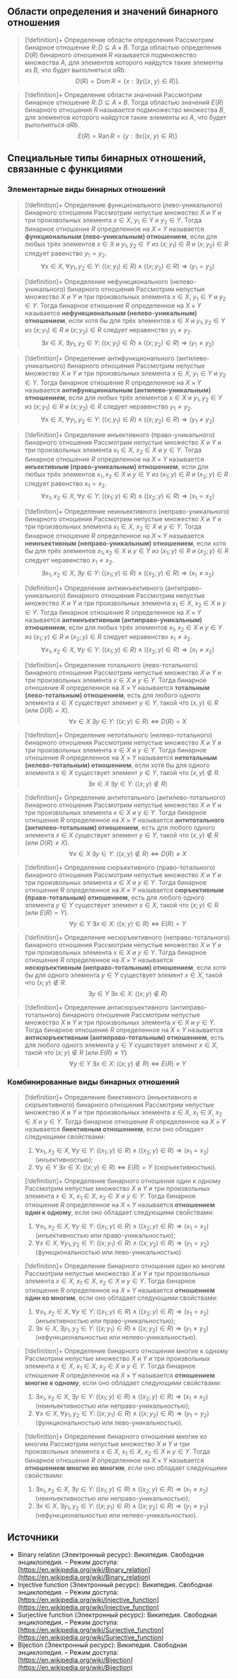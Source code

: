 ## Области определения и значений бинарного отношения
> [!definition]+ Определение области определения
> Рассмотрим бинарное отношение $R\colon D\subseteq A\times B$. Тогда областью определения $D(R)$ бинарного отношения $R$ называется подмножество множества $A$, для элементов которого найдутся такие элементы из $B$, что будет выполняться $aRb$.
> $$D(R) = \mathrm{Dom}\,R=\{x: \exists y((x,\;y)\in R)\}.$$

> [!definition]+ Определение области значений
> Рассмотрим бинарное отношение $R\colon D\subseteq A\times B$. Тогда областью значений $E(R)$ бинарного отношения $R$ называется подмножество множества $B$, для элементов которого найдутся такие элементы из $A$, что будет выполняться $aRb$.
> $$E(R) = \mathrm{Ran}\,R=\{y: \exists x((x,\;y)\in R)\}$$

## Специальные типы бинарных отношений, связанные с функциями 
### Элементарные виды бинарных отношений
> [!definition]+ Определение функционального (лево-уникального) бинарного отношения
> Рассмотрим непустые множество $X$ и $Y$ и три произвольных элемента $x \in X$, $y_1 \in Y$ и $y_2 \in Y$. Тогда бинарное отношение $R$ определенное на $X \times Y$ называется **функциональным (лево-уникальным) отношением**, если для любых трёх элементов $x \in X$ и $y_1,y_2 \in Y$ из $(x;y_1) \in R$ и $(x;y_2) \in R$ следует равенство $y_1 = y_2$. 
> $$\forall x \in X, \; \forall y_1, y_2 \in Y: \; \big((x;y_1) \in R\big) \land \big((x;y_2) \in R\big) \Rightarrow \big(y_1=y_2\big)$$

> [!definition]+ Определение нефункционального (нелево-уникального) бинарного отношения
> Рассмотрим непустые множество $X$ и $Y$ и три произвольных элемента $x \in X$, $y_1 \in Y$ и $y_2 \in Y$. Тогда бинарное отношение $R$ определенное на $X \times Y$ называется **нефункциональным (нелево-уникальным) отношением**, если хотя бы для трёх элементов $x \in X$ и $y_1,y_2 \in Y$ из $(x;y_1) \in R$ и $(x;y_2) \in R$ следует неравенство $y_1 \not= y_2$. 
> $$\exists x \in X, \; \exists y_1, y_2 \in Y: \; \big((x;y_1) \in R\big) \land \big((x;y_2) \in R\big) \Rightarrow \big(y_1\not=y_2\big)$$

> [!definition]+ Определение антифункционального (антилево-уникального) бинарного отношения
> Рассмотрим непустые множество $X$ и $Y$ и три произвольных элемента $x \in X$, $y_1 \in Y$ и $y_2 \in Y$. Тогда бинарное отношение $R$ определенное на $X \times Y$ называется **антифункциональным (антилево-уникальным) отношением**, если для любых трёх элементов $x \in X$ и $y_1,y_2 \in Y$ из $(x;y_1) \in R$ и $(x;y_2) \in R$ следует неравенство $y_1 \not= y_2$. 
> $$\forall x \in X, \; \forall y_1, y_2 \in Y: \; \big((x;y_1) \in R\big) \land \big((x;y_2) \in R\big) \Rightarrow \big(y_1\not=y_2\big)$$

> [!definition]+ Определение инъективного (право-уникального) бинарного отношения
> Рассмотрим непустые множество $X$ и $Y$ и три произвольных элемента $x_1 \in X$, $x_2 \in X$ и $y \in Y$. Тогда бинарное отношение $R$ определенное на $X \times Y$ называется **инъективным (право-уникальным) отношением**, если для любых трёх элементов $x_1,x_2 \in X$ и $y \in Y$ из $(x_1;y) \in R$ и $(x_2;y) \in R$ следует равенство $x_1=x_2$.
> $$\forall x_1,x_2 \in X, \; \forall y \in Y: \; \big((x_1;y) \in R\big) \land \big((x_2;y) \in R\big) \Rightarrow \big(x_1=x_2\big)$$

> [!definition]+ Определение неинъективного (неправо-уникального) бинарного отношения
> Рассмотрим непустые множество $X$ и $Y$ и три произвольных элемента $x_1 \in X$, $x_2 \in X$ и $y \in Y$. Тогда бинарное отношение $R$ определенное на $X \times Y$ называется **неинъективным (неправо-уникальным) отношением**, если хотя бы для трёх элементов $x_1,x_2 \in X$ и $y \in Y$ из $(x_1;y) \in R$ и $(x_2;y) \in R$ следует неравенство $x_1\not=x_2$.
> $$\exists x_1,x_2 \in X, \; \exists y \in Y: \; \big((x_1;y) \in R\big) \land \big((x_2;y) \in R\big) \Rightarrow \big(x_1\not=x_2\big)$$

> [!definition]+ Определение антиинъективного (антиправо-уникального) бинарного отношения
> Рассмотрим непустые множество $X$ и $Y$ и три произвольных элемента $x_1 \in X$, $x_2 \in X$ и $y \in Y$. Тогда бинарное отношение $R$ определенное на $X \times Y$ называется **антиинъективным (антиправо-уникальным) отношением**, если для любых трёх элементов $x_1,x_2 \in X$ и $y \in Y$ из $(x_1;y) \in R$ и $(x_2;y) \in R$ следует неравенство $x_1\not=x_2$.
> $$\forall x_1,x_2 \in X, \; \forall y \in Y: \; \big((x_1;y) \in R\big) \land \big((x_2;y) \in R\big) \Rightarrow \big(x_1\not=x_2\big)$$

> [!definition]+ Определение тотального (лево-тотального) бинарного отношения
> Рассмотрим непустые множество $X$ и $Y$ и три произвольных элемента $x \in X$ и $y \in Y$. Тогда бинарное отношение $R$ определенное на $X \times Y$ называется **тотальным (лево-тотальным) отношением**, есть для любого одного элемента $x \in X$ существует элемент $y \in Y$, такой что $(x,y)\in R$ (или $D(R)=X$).
> $$\forall x \in X \; \exists y \in Y: \; \big((x;y) \in R\big) \Leftrightarrow D(R) = X$$

> [!definition]+ Определение нетотального (нелево-тотального) бинарного отношения
> Рассмотрим непустые множество $X$ и $Y$ и три произвольных элемента $x \in X$ и $y \in Y$. Тогда бинарное отношение $R$ определенное на $X \times Y$ называется **нетотальным (нелево-тотальным) отношением**, если хотя бы для одного элемента $x \in X$ существует элемент $y \in Y$, такой что $(x,y)\not\in R$.
> $$\exists x \in X \; \exists y \in Y: \; \big((x;y) \not\in R\big)$$

> [!definition]+ Определение антитотального (антилево-тотального) бинарного отношения
> Рассмотрим непустые множество $X$ и $Y$ и три произвольных элемента $x \in X$ и $y \in Y$. Тогда бинарное отношение $R$ определенное на $X \times Y$ называется **антитотального (антилево-тотальным) отношением**, есть для любого одного элемента $x \in X$ существует элемент $y \in Y$, такой что $(x,y)\not\in R$ (или $D(R)\not=X$).
> $$\forall x \in X \; \exists y \in Y: \; \big((x;y) \not\in R\big) \Leftrightarrow D(R) \not= X$$

> [!definition]+ Определение сюръективного (право-тотального) бинарного отношения
> Рассмотрим непустые множество $X$ и $Y$ и три произвольных элемента $x \in X$ и $y \in Y$. Тогда бинарное отношение $R$ определенное на $X \times Y$ называется **сюръективным (право-тотальным) отношением**, есть для любого одного элемента $y \in Y$ существует элемент $x \in X$, такой что $(x;y) \in R$ (или $E(R) = Y$).
> $$\forall y \in Y \; \exists x \in X: \; \big((x;y) \in R\big) \Leftrightarrow E(R) = Y$$

> [!definition]+ Определение несюръективного (неправо-тотального) бинарного отношения
> Рассмотрим непустые множество $X$ и $Y$ и три произвольных элемента $x \in X$ и $y \in Y$. Тогда бинарное отношение $R$ определенное на $X \times Y$ называется **несюръективным (неправо-тотальным) отношением**, если хотя бы для одного элемента $y \in Y$ существует элемент $x \in X$, такой что $(x;y) \not\in R$.
> $$\exists y \in Y \; \exists x \in X: \; \big((x;y) \not\in R\big)$$

> [!definition]+ Определение антисюръективного (антиправо-тотального) бинарного отношения
> Рассмотрим непустые множество $X$ и $Y$ и три произвольных элемента $x \in X$ и $y \in Y$. Тогда бинарное отношение $R$ определенное на $X \times Y$ называется **антисюръективным (антиправо-тотальным) отношением**, есть для любого одного элемента $y \in Y$ существует элемент $x \in X$, такой что $(x;y) \not\in R$ (или $E(R) \not= Y$).
> $$\forall y \in Y \; \exists x \in X: \; \big((x;y) \not\in R\big) \Leftrightarrow E(R) \not= Y$$

### Комбинированные виды бинарных отношений
> [!definition]+ Определение биективного (инъективного и сюръективного) бинарного отношения
> Рассмотрим непустые множество $X$ и $Y$ и три произвольных элемента $x \in X$, $x_1 \in X$, $x_2 \in X$ и $y \in Y$. Тогда бинарное отношение $R$ определенное на $X \times Y$ называется **биективным отношением**, если оно обладает следующими свойствами: 
> 1. $\forall x_1,x_2 \in X, \; \forall y \in Y: \; \big((x_1;y) \in R\big) \land \big((x_2;y) \in R\big) \Rightarrow \big(x_1=x_2\big)$ (инъективностью);
> 2. $\forall y \in Y \; \exists x \in X: \; \big((x;y) \in R\big) \Leftrightarrow E(R) = Y$ (сюръективностью).

> [!definition]+ Определение бинарного отношения один к одному
> Рассмотрим непустые множество $X$ и $Y$ и три произвольных элемента $x \in X$, $x_1 \in X$, $x_2 \in X$ и $y \in Y$. Тогда бинарное отношение $R$ определенное на $X \times Y$ называется **отношением один к одному**, если оно обладает следующими свойствами: 
> 1. $\forall x_1,x_2 \in X, \; \forall y \in Y: \; \big((x_1;y) \in R\big) \land \big((x_2;y) \in R\big) \Rightarrow \big(x_1=x_2\big)$ (инъективностью или право-уникальностью);
> 2. $\forall x \in X, \; \forall y_1, y_2 \in Y: \; \big((x;y_1) \in R\big) \land \big((x;y_2) \in R\big) \Rightarrow \big(y_1=y_2\big)$ (функциональностью или лево-уникальностью).

> [!definition]+ Определение бинарного отношения один ко многим
> Рассмотрим непустые множество $X$ и $Y$ и три произвольных элемента $x \in X$, $x_1 \in X$, $x_2 \in X$ и $y \in Y$. Тогда бинарное отношение $R$ определенное на $X \times Y$ называется **отношением один ко многим**, если оно обладает следующими свойствами: 
> 1. $\forall x_1,x_2 \in X, \; \forall y \in Y: \; \big((x_1;y) \in R\big) \land \big((x_2;y) \in R\big) \Rightarrow \big(x_1=x_2\big)$ (инъективностью или право-уникальностью);
> 2. $\exists x \in X, \; \exists y_1, y_2 \in Y: \; \big((x;y_1) \in R\big) \land \big((x;y_2) \in R\big) \Rightarrow \big(y_1\not=y_2\big)$ (нефункциональностью или нелево-уникальностью).

> [!definition]+ Определение бинарного отношения многие к одному
> Рассмотрим непустые множество $X$ и $Y$ и три произвольных элемента $x \in X$, $x_1 \in X$, $x_2 \in X$ и $y \in Y$. Тогда бинарное отношение $R$ определенное на $X \times Y$ называется **отношением многие к одному**, если оно обладает следующими свойствами: 
> 1. $\exists x_1,x_2 \in X, \; \exists y \in Y: \; \big((x_1;y) \in R\big) \land \big((x_2;y) \in R\big) \Rightarrow \big(x_1\not=x_2\big)$ (неинъективностью или неправо-уникальностью);
> 2. $\forall x \in X, \; \forall y_1, y_2 \in Y: \; \big((x;y_1) \in R\big) \land \big((x;y_2) \in R\big) \Rightarrow \big(y_1=y_2\big)$ (функциональностью или лево-уникальностью).

> [!definition]+ Определение бинарного отношения многие ко многим
> Рассмотрим непустые множество $X$ и $Y$ и три произвольных элемента $x \in X$, $x_1 \in X$, $x_2 \in X$ и $y \in Y$. Тогда бинарное отношение $R$ определенное на $X \times Y$ называется **отношением многие ко многим**, если оно обладает следующими свойствами: 
> 1. $\exists x_1,x_2 \in X, \; \exists y \in Y: \; \big((x_1;y) \in R\big) \land \big((x_2;y) \in R\big) \Rightarrow \big(x_1\not=x_2\big)$ (неинъективностью или неправо-уникальностью);
> 2. $\exists x \in X, \; \exists y_1, y_2 \in Y: \; \big((x;y_1) \in R\big) \land \big((x;y_2) \in R\big) \Rightarrow \big(y_1\not=y_2\big)$ (нефункциональностью или нелево-уникальностью).

## Источники
* Binary relation (Электронный ресурс): Википедия. Свободная энциклопедия. – Режим доступа: [https://en.wikipedia.org/wiki/Binary_relation](https://en.wikipedia.org/wiki/Binary_relation)
* Injective function (Электронный ресурс): Википедия. Свободная энциклопедия. – Режим доступа: [https://en.wikipedia.org/wiki/Injective_function](https://en.wikipedia.org/wiki/Injective_function)
* Surjective function (Электронный ресурс): Википедия. Свободная энциклопедия. – Режим доступа: [https://en.wikipedia.org/wiki/Surjective_function](https://en.wikipedia.org/wiki/Surjective_function)
* Bijection (Электронный ресурс): Википедия. Свободная энциклопедия. – Режим доступа: [https://en.wikipedia.org/wiki/Bijection](https://en.wikipedia.org/wiki/Bijection)